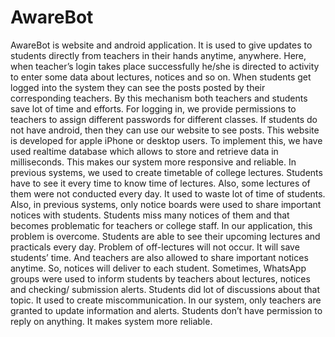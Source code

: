 # AwareBot
AwareBot is website and android application. It is used to give updates to students directly from teachers in their hands anytime, anywhere. Here, when teacher’s login takes place
successfully he/she is directed to activity to enter some data about lectures, notices and so on. When students get logged into the system they can see the posts posted by their corresponding
teachers. By this mechanism both teachers and students save lot of time and efforts. For logging in, we provide permissions to teachers to assign different passwords for different classes. If students do not have android, then they can use our website to see posts. This website is developed for apple iPhone or desktop users. To implement this, we have used realtime database which allows to store and retrieve data in milliseconds. This makes our system more responsive and reliable.
In previous systems, we used to create timetable of college lectures. Students have to see it every time to know time of lectures. Also, some lectures of them were not conducted
every day. It used to waste lot of time of students. Also, in previous systems, only notice boards were used to share important notices with students. Students miss many notices of them and that
becomes problematic for teachers or college staff.
In our application, this problem is overcome. Students are able to see their upcoming lectures and practicals every day. Problem of off-lectures will not occur. It will save students’
time. And teachers are also allowed to share important notices anytime. So, notices will deliver to each student. Sometimes, WhatsApp groups were used to inform students by teachers about lectures, notices and checking/ submission alerts. Students did lot of discussions about that topic. It used
to create miscommunication. In our system, only teachers are granted to update information and alerts. Students don’t have permission to reply on anything. It makes system more reliable.
